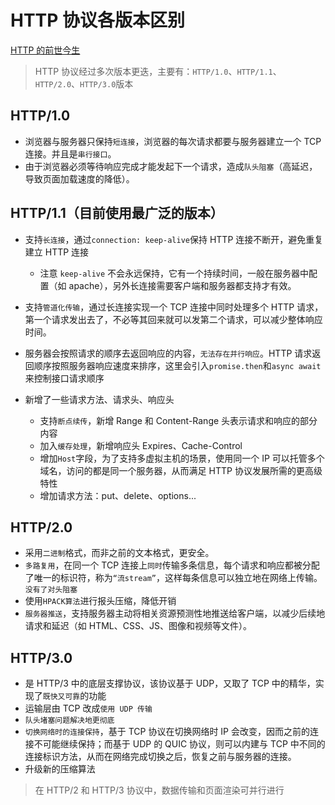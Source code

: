 # HTTP 协议各版本区别

[HTTP 的前世今生](https://coolshell.cn/articles/19840.html)

> HTTP 协议经过多次版本更迭，主要有：`HTTP/1.0`、`HTTP/1.1`、`HTTP/2.0`、`HTTP/3.0`版本

## HTTP/1.0

- 浏览器与服务器只保持`短连接`，浏览器的每次请求都要与服务器建立一个 TCP 连接。并且是`串行接口`。
- 由于浏览器必须等待响应完成才能发起下一个请求，造成`队头阻塞`（高延迟，导致页面加载速度的降低）。

## HTTP/1.1（目前使用最广泛的版本）

- 支持`长连接`，通过`connection: keep-alive`保持 HTTP 连接不断开，避免重复建立 HTTP 连接

  - 注意 `keep-alive` 不会永远保持，它有一个持续时间，一般在服务器中配置（如 apache），另外长连接需要客户端和服务器都支持才有效。

- 支持`管道化传输`，通过长连接实现一个 TCP 连接中同时处理多个 HTTP 请求，第一个请求发出去了，不必等其回来就可以发第二个请求，可以减少整体响应时间。

- 服务器会按照请求的顺序去返回响应的内容，`无法存在并行响应`。HTTP 请求返回顺序按照服务器响应速度来排序，这里会引入`promise.then`和`async await`来控制接口请求顺序

- 新增了一些请求方法、请求头、响应头
  - 支持`断点续传`，新增 Range 和 Content-Range 头表示请求和响应的部分内容
  - 加入`缓存处理`，新增响应头 Expires、Cache-Control
  - 增加`Host`字段，为了支持多虚拟主机的场景，使用同一个 IP 可以托管多个域名，访问的都是同一个服务器，从而满足 HTTP 协议发展所需的更高级特性
  - 增加请求方法：put、delete、options...

## HTTP/2.0

- 采用`二进制`格式，而非之前的文本格式，更安全。
- `多路复用`，在同一个 TCP 连接上`同时`传输多条信息，每个请求和响应都被分配了唯一的标识符，称为`“流stream”`，这样每条信息可以独立地在网络上传输。`没有了对头阻塞`
- 使用`HPACK算法`进行报头压缩，降低开销
- `服务器推送`，支持服务器主动将相关资源预测性地推送给客户端，以减少后续地请求和延迟（如 HTML、CSS、JS、图像和视频等文件）。

## HTTP/3.0

- 是 HTTP/3 中的底层支撑协议，该协议基于 UDP，又取了 TCP 中的精华，实现了`既快又可靠`的功能
- 运输层由 TCP 改成`使用 UDP 传输`
- `队头堵塞问题解决地更彻底`
- `切换网络时的连接保持`，基于 TCP 协议在切换网络时 IP 会改变，因而之前的连接不可能继续保持；而基于 UDP 的 QUIC 协议，则可以内建与 TCP 中不同的连接标识方法，从而在网络完成切换之后，恢复之前与服务器的连接。
- 升级新的压缩算法

> 在 HTTP/2 和 HTTP/3 协议中，数据传输和页面渲染可并行进行
